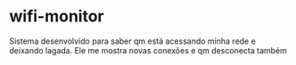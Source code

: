 # wifi-monitor
Sistema desenvolvido para saber qm está acessando minha rede e deixando lagada. Ele me mostra novas conexões e qm desconecta também
